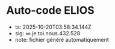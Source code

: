 # Auto-code ELIOS
- ts: 2025-10-20T03:58:34.144Z
- sig: ∞.je.toi.nous.432.528
- note: fichier généré automatiquement